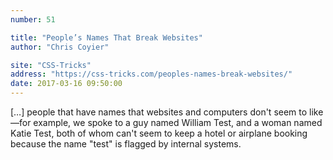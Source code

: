 ```yaml
---
number: 51

title: "People’s Names That Break Websites"
author: "Chris Coyier"

site: "CSS-Tricks"
address: "https://css-tricks.com/peoples-names-break-websites/"
date: 2017-03-16 09:50:00
---
```


[…] people that have names that websites and computers don't seem to like—for example, we spoke to a guy named William Test, and a woman named Katie Test, both of whom can't seem to keep a hotel or airplane booking because the name "test" is flagged by internal systems.
